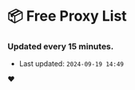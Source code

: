 # :package: Free Proxy List
### Updated every 15 minutes.

- Last updated: `2024-09-19 14:49`

:heart:
